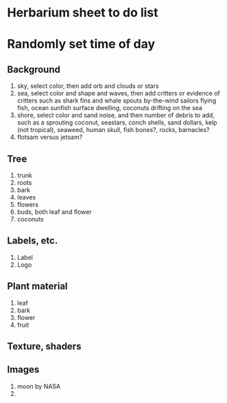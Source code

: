 # Herbarium sheet to do list

# Randomly set time of day

## Background
1. sky, select color, then add orb and clouds or stars
2. sea, select color and shape and waves, then add critters or evidence of critters such as shark fins and whale spouts by-the-wind sailors flying fish, ocean sunfish surface dwelling, coconuts drifting on the sea
3. shore, select color and sand noise, and then number of debris to add, such as a sprouting coconut, seastars, conch shells, sand dollars, kelp (not tropical), seaweed, human skull, fish bones?, rocks, barnacles?
4. flotsam versus jetsam?

## Tree
1. trunk
2. roots
3. bark
4. leaves
5. flowers
6. buds, both leaf and flower
7. coconuts

## Labels, etc.
1. Label
2. Logo

## Plant material
1. leaf
2. bark
3. flower
4. fruit

## Texture, shaders

## Images
1. moon by NASA
2. 


